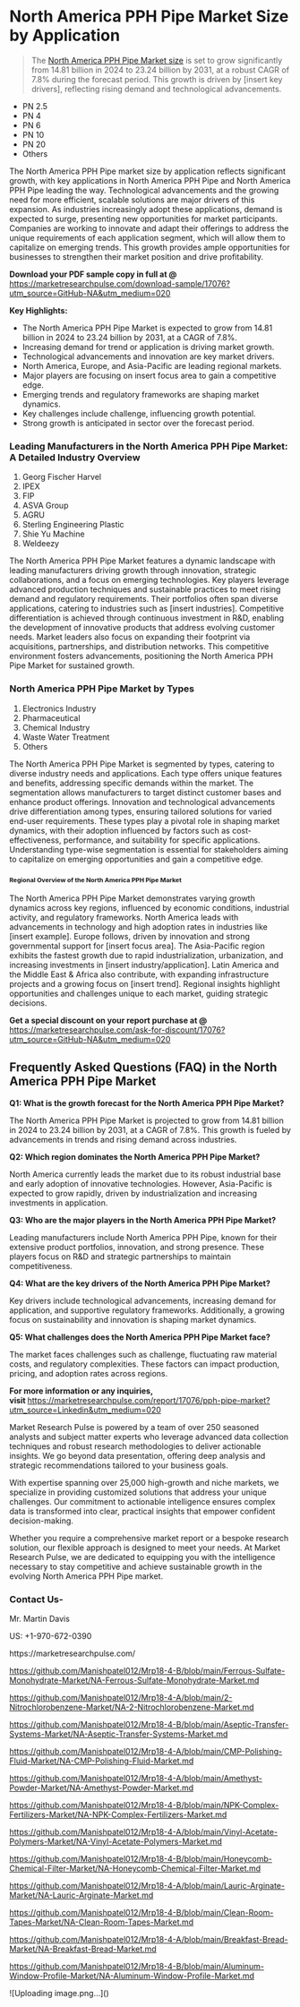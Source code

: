 <h1>North America PPH Pipe Market&nbsp;Size by Application</h1><blockquote><p>The <a href="https://marketresearchpulse.com/download-sample/17076?utm_source=GitHub-NA&amp;utm_medium=020">North America PPH Pipe Market size</a> is set to grow significantly from 14.81 billion in 2024 to 23.24 billion by 2031, at a robust CAGR of 7.8% during the forecast period. This growth is driven by [insert key drivers], reflecting rising demand and technological advancements.</p></blockquote><ul><li>PN 2.5<li> PN 4<li> PN 6<li> PN 10<li> PN 20<li> Others</li></ul><p>The North America PPH Pipe market size by application reflects significant growth, with key applications in North America PPH Pipe and North America PPH Pipe leading the way. Technological advancements and the growing need for more efficient, scalable solutions are major drivers of this expansion. As industries increasingly adopt these applications, demand is expected to surge, presenting new opportunities for market participants. Companies are working to innovate and adapt their offerings to address the unique requirements of each application segment, which will allow them to capitalize on emerging trends. This growth provides ample opportunities for businesses to strengthen their market position and drive profitability.</p><p><strong>Download your PDF sample copy in full at @ </strong><a href="https://marketresearchpulse.com/download-sample/17076?utm_source=GitHub-NA&amp;utm_medium=020">https://marketresearchpulse.com/download-sample/17076?utm_source=GitHub-NA&amp;utm_medium=020</a></p><p><strong>Key Highlights: </strong></p><ul><li>The North America PPH Pipe Market is expected to grow from 14.81 billion in 2024 to 23.24 billion by 2031, at a CAGR of 7.8%.</li><li>Increasing demand for trend or application is driving market growth.</li><li>Technological advancements and innovation are key market drivers.</li><li>North America, Europe, and Asia-Pacific are leading regional markets.</li><li>Major players are focusing on insert focus area to gain a competitive edge.</li><li>Emerging trends and regulatory frameworks are shaping market dynamics.</li><li>Key challenges include challenge, influencing growth potential.</li><li>Strong growth is anticipated in sector over the forecast period.</li></ul><h3>Leading Manufacturers in the North America PPH Pipe Market: A Detailed Industry Overview</h3><ol><li>Georg Fischer Harvel</li><li>IPEX</li><li>FIP</li><li>ASVA Group</li><li>AGRU</li><li>Sterling Engineering Plastic</li><li>Shie Yu Machine</li><li>Weldeezy</li></ol><div class="flex max-w-full flex-col flex-grow"><div class="min-h-8 text-message flex w-full flex-col items-end gap-2 whitespace-normal break-words [.text-message+&amp;]:mt-5" dir="auto" data-message-author-role="assistant" data-message-id="fd8432e4-4910-450d-b182-61b7bfb0a01f" data-message-model-slug="gpt-4o"><div class="flex w-full flex-col gap-1 empty:hidden first:pt-[3px]"><div class="markdown prose w-full break-words dark:prose-invert light"><p>The North America PPH Pipe Market features a dynamic landscape with leading manufacturers driving growth through innovation, strategic collaborations, and a focus on emerging technologies. Key players leverage advanced production techniques and sustainable practices to meet rising demand and regulatory requirements. Their portfolios often span diverse applications, catering to industries such as [insert industries]. Competitive differentiation is achieved through continuous investment in R&amp;D, enabling the development of innovative products that address evolving customer needs. Market leaders also focus on expanding their footprint via acquisitions, partnerships, and distribution networks. This competitive environment fosters advancements, positioning the North America PPH Pipe Market for sustained growth.</p></div></div></div></div><h3>North America PPH Pipe Market by Types</h3><ol><li>Electronics Industry<li> Pharmaceutical<li> Chemical Industry<li> Waste Water Treatment<li> Others</li></ol><div class="flex max-w-full flex-col flex-grow"><div class="min-h-8 text-message flex w-full flex-col items-end gap-2 whitespace-normal break-words [.text-message+&amp;]:mt-5" dir="auto" data-message-author-role="assistant" data-message-id="084470be-0bb7-4664-bddf-5156b4f41249" data-message-model-slug="gpt-4o-mini"><div class="flex w-full flex-col gap-1 empty:hidden first:pt-[3px]"><div class="markdown prose w-full break-words dark:prose-invert light"><p>The North America PPH Pipe Market is segmented by types, catering to diverse industry needs and applications. Each type offers unique features and benefits, addressing specific demands within the market. The segmentation allows manufacturers to target distinct customer bases and enhance product offerings. Innovation and technological advancements drive differentiation among types, ensuring tailored solutions for varied end-user requirements. These types play a pivotal role in shaping market dynamics, with their adoption influenced by factors such as cost-effectiveness, performance, and suitability for specific applications. Understanding type-wise segmentation is essential for stakeholders aiming to capitalize on emerging opportunities and gain a competitive edge.</p></div></div></div></div><h3><span style="font-size: 11px;">Regional Overview of the North America PPH Pipe Market</span></h3><div class="flex max-w-full flex-col flex-grow"><div class="min-h-8 text-message flex w-full flex-col items-end gap-2 whitespace-normal break-words [.text-message+&amp;]:mt-5" dir="auto" data-message-author-role="assistant" data-message-id="e9038762-ce64-4e30-91c9-9bd413514231" data-message-model-slug="gpt-4o-mini"><div class="flex w-full flex-col gap-1 empty:hidden first:pt-[3px]"><div class="markdown prose w-full break-words dark:prose-invert light"><p>The North America PPH Pipe Market demonstrates varying growth dynamics across key regions, influenced by economic conditions, industrial activity, and regulatory frameworks. North America leads with advancements in technology and high adoption rates in industries like [insert example]. Europe follows, driven by innovation and strong governmental support for [insert focus area]. The Asia-Pacific region exhibits the fastest growth due to rapid industrialization, urbanization, and increasing investments in [insert industry/application]. Latin America and the Middle East &amp; Africa also contribute, with expanding infrastructure projects and a growing focus on [insert trend]. Regional insights highlight opportunities and challenges unique to each market, guiding strategic decisions.</p></div></div></div></div><p><strong>Get a special discount on your report purchase at @ </strong><a href="https://marketresearchpulse.com/ask-for-discount/17076?utm_source=GitHub-NA&amp;utm_medium=020">https://marketresearchpulse.com/ask-for-discount/17076?utm_source=GitHub-NA&amp;utm_medium=020</a></p><h2>Frequently Asked Questions (FAQ) in the North America PPH Pipe Market</h2><p><strong>Q1: What is the growth forecast for the North America PPH Pipe Market?</strong></p><p>The North America PPH Pipe Market is projected to grow from 14.81 billion in 2024 to 23.24 billion by 2031, at a CAGR of 7.8%. This growth is fueled by advancements in trends and rising demand across industries.</p><p><strong>Q2: Which region dominates the North America PPH Pipe Market?</strong></p><p>North America currently leads the market due to its robust industrial base and early adoption of innovative technologies. However, Asia-Pacific is expected to grow rapidly, driven by industrialization and increasing investments in application.</p><p><strong>Q3: Who are the major players in the North America PPH Pipe Market?</strong></p><p>Leading manufacturers include North America PPH Pipe, known for their extensive product portfolios, innovation, and strong presence. These players focus on R&amp;D and strategic partnerships to maintain competitiveness.</p><p><strong>Q4: What are the key drivers of the North America PPH Pipe Market?</strong></p><p>Key drivers include technological advancements, increasing demand for application, and supportive regulatory frameworks. Additionally, a growing focus on sustainability and innovation is shaping market dynamics.</p><p><strong>Q5: What challenges does the North America PPH Pipe Market face?</strong></p><p>The market faces challenges such as challenge, fluctuating raw material costs, and regulatory complexities. These factors can impact production, pricing, and adoption rates across regions.</p><p><strong>For more information or any inquiries, visit&nbsp;</strong><a href="https://marketresearchpulse.com/report/17076/pph-pipe-market?utm_source=Linkedin&utm_medium=020">https://marketresearchpulse.com/report/17076/pph-pipe-market?utm_source=Linkedin&utm_medium=020</a></p><p>Market Research Pulse is powered by a team of over 250 seasoned analysts and subject matter experts who leverage advanced data collection techniques and robust research methodologies to deliver actionable insights. We go beyond data presentation, offering deep analysis and strategic recommendations tailored to your business goals.</p><p>With expertise spanning over 25,000 high-growth and niche markets, we specialize in providing customized solutions that address your unique challenges. Our commitment to actionable intelligence ensures complex data is transformed into clear, practical insights that empower confident decision-making.</p><p>Whether you require a comprehensive market report or a bespoke research solution, our flexible approach is designed to meet your needs. At Market Research Pulse, we are dedicated to equipping you with the intelligence necessary to stay competitive and achieve sustainable growth in the evolving North America PPH Pipe market.</p><h3><strong>Contact Us-</strong></h3><p>Mr. Martin Davis</p><p>US: +1-970-672-0390</p><p>https://marketresearchpulse.com/</p><p><a href="https://github.com/Manishpatel012/Mrp18-4-B/blob/main/Ferrous-Sulfate-Monohydrate-Market/NA-Ferrous-Sulfate-Monohydrate-Market.md">https://github.com/Manishpatel012/Mrp18-4-B/blob/main/Ferrous-Sulfate-Monohydrate-Market/NA-Ferrous-Sulfate-Monohydrate-Market.md</a></p><p><a href="https://github.com/Manishpatel012/Mrp18-4-A/blob/main/2-Nitrochlorobenzene-Market/NA-2-Nitrochlorobenzene-Market.md">https://github.com/Manishpatel012/Mrp18-4-A/blob/main/2-Nitrochlorobenzene-Market/NA-2-Nitrochlorobenzene-Market.md</a></p><p><a href="https://github.com/Manishpatel012/Mrp18-4-B/blob/main/Aseptic-Transfer-Systems-Market/NA-Aseptic-Transfer-Systems-Market.md">https://github.com/Manishpatel012/Mrp18-4-B/blob/main/Aseptic-Transfer-Systems-Market/NA-Aseptic-Transfer-Systems-Market.md</a></p><p><a href="https://github.com/Manishpatel012/Mrp18-4-A/blob/main/CMP-Polishing-Fluid-Market/NA-CMP-Polishing-Fluid-Market.md">https://github.com/Manishpatel012/Mrp18-4-A/blob/main/CMP-Polishing-Fluid-Market/NA-CMP-Polishing-Fluid-Market.md</a></p><p><a href="https://github.com/Manishpatel012/Mrp18-4-A/blob/main/Amethyst-Powder-Market/NA-Amethyst-Powder-Market.md">https://github.com/Manishpatel012/Mrp18-4-A/blob/main/Amethyst-Powder-Market/NA-Amethyst-Powder-Market.md</a></p><p><a href="https://github.com/Manishpatel012/Mrp18-4-B/blob/main/NPK-Complex-Fertilizers-Market/NA-NPK-Complex-Fertilizers-Market.md">https://github.com/Manishpatel012/Mrp18-4-B/blob/main/NPK-Complex-Fertilizers-Market/NA-NPK-Complex-Fertilizers-Market.md</a></p><p><a href="https://github.com/Manishpatel012/Mrp18-4-A/blob/main/Vinyl-Acetate-Polymers-Market/NA-Vinyl-Acetate-Polymers-Market.md">https://github.com/Manishpatel012/Mrp18-4-A/blob/main/Vinyl-Acetate-Polymers-Market/NA-Vinyl-Acetate-Polymers-Market.md</a></p><p><a href="https://github.com/Manishpatel012/Mrp18-4-B/blob/main/Honeycomb-Chemical-Filter-Market/NA-Honeycomb-Chemical-Filter-Market.md">https://github.com/Manishpatel012/Mrp18-4-B/blob/main/Honeycomb-Chemical-Filter-Market/NA-Honeycomb-Chemical-Filter-Market.md</a></p><p><a href="https://github.com/Manishpatel012/Mrp18-4-A/blob/main/Lauric-Arginate-Market/NA-Lauric-Arginate-Market.md">https://github.com/Manishpatel012/Mrp18-4-A/blob/main/Lauric-Arginate-Market/NA-Lauric-Arginate-Market.md</a></p><p><a href="https://github.com/Manishpatel012/Mrp18-4-B/blob/main/Clean-Room-Tapes-Market/NA-Clean-Room-Tapes-Market.md">https://github.com/Manishpatel012/Mrp18-4-B/blob/main/Clean-Room-Tapes-Market/NA-Clean-Room-Tapes-Market.md</a></p><p><a href="https://github.com/Manishpatel012/Mrp18-4-A/blob/main/Breakfast-Bread-Market/NA-Breakfast-Bread-Market.md">https://github.com/Manishpatel012/Mrp18-4-A/blob/main/Breakfast-Bread-Market/NA-Breakfast-Bread-Market.md</a></p><p><a href="https://github.com/Manishpatel012/Mrp18-4-B/blob/main/Aluminum-Window-Profile-Market/NA-Aluminum-Window-Profile-Market.md">https://github.com/Manishpatel012/Mrp18-4-B/blob/main/Aluminum-Window-Profile-Market/NA-Aluminum-Window-Profile-Market.md</a></p>
![Uploading image.png…]()
